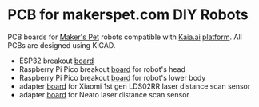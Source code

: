 # PCB for makerspet.com DIY Robots
PCB boards for [Maker's Pet](https://github.com/makerspet/makerspet_loki/) robots compatible with [Kaia.ai](https://kaia.ai) [platform](https://github.com/kaiaai/kaiaai/). All PCBs are designed using KiCAD.

- ESP32 breakout [board](/esp32_breakout/)
- Raspberry Pi Pico breakout [board](/pico_breakout_head/) for robot's head
- Raspberry Pi Pico breakout [board](/pico_breakout_body/) for robot's lower body
- adapter [board](/lds02rr_adapter/) for Xiaomi 1st gen LDS02RR laser distance scan sensor
- adapter [board](/neato_adapter/) for Neato laser distance scan sensor
